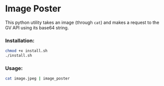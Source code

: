# Image Poster

This python utility takes an image (through `cat`) and makes a request to the GV API using its
base64 string.

### Installation:

```bash
chmod +x install.sh
./install.sh
```

### Usage:


```bash
cat image.jpeg | image_poster
```
